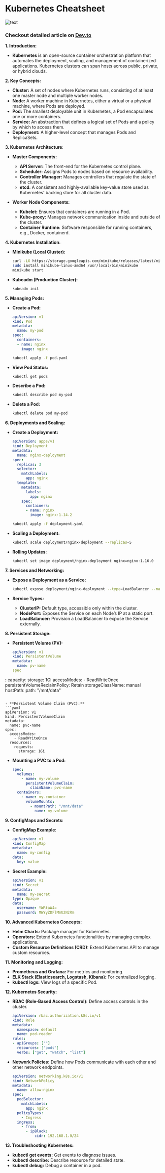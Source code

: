 # Kubernetes Cheatsheet

![text](https://imgur.com/aYuSIvY.png)

### Checkout detailed article on [Dev.to](https://dev.to/prodevopsguytech/kubernetes-commands-for-devops-engineers-124o)

**1. Introduction:**

- **Kubernetes** is an open-source container orchestration platform that automates the deployment, scaling, and management of containerized applications. Kubernetes clusters can span hosts across public, private, or hybrid clouds.

**2. Key Concepts:**

- **Cluster:** A set of nodes where Kubernetes runs, consisting of at least one master node and multiple worker nodes.
- **Node:** A worker machine in Kubernetes, either a virtual or a physical machine, where Pods are deployed.
- **Pod:** The smallest deployable unit in Kubernetes, a Pod encapsulates one or more containers.
- **Service:** An abstraction that defines a logical set of Pods and a policy by which to access them.
- **Deployment:** A higher-level concept that manages Pods and ReplicaSets.

**3. Kubernetes Architecture:**

- **Master Components:**
  - **API Server:** The front-end for the Kubernetes control plane.
  - **Scheduler:** Assigns Pods to nodes based on resource availability.
  - **Controller Manager:** Manages controllers that regulate the state of the cluster.
  - **etcd:** A consistent and highly-available key-value store used as Kubernetes' backing store for all cluster data.

- **Worker Node Components:**
  - **Kubelet:** Ensures that containers are running in a Pod.
  - **Kube-proxy:** Manages network communication inside and outside of the cluster.
  - **Container Runtime:** Software responsible for running containers, e.g., Docker, containerd.

**4. Kubernetes Installation:**

- **Minikube (Local Cluster):**

  ```bash
  curl -LO https://storage.googleapis.com/minikube/releases/latest/minikube-linux-amd64
  sudo install minikube-linux-amd64 /usr/local/bin/minikube
  minikube start
  ```

- **Kubeadm (Production Cluster):**

  ```bash
  kubeadm init
  ```

**5. Managing Pods:**

- **Create a Pod:**

  ```yaml
  apiVersion: v1
  kind: Pod
  metadata:
    name: my-pod
  spec:
    containers:
    - name: nginx
      image: nginx
  ```

  ```bash
  kubectl apply -f pod.yaml
  ```

- **View Pod Status:**

  ```bash
  kubectl get pods
  ```

- **Describe a Pod:**

  ```bash
  kubectl describe pod my-pod
  ```

- **Delete a Pod:**

  ```bash
  kubectl delete pod my-pod
  ```

**6. Deployments and Scaling:**

- **Create a Deployment:**

  ```yaml
  apiVersion: apps/v1
  kind: Deployment
  metadata:
    name: nginx-deployment
  spec:
    replicas: 3
    selector:
      matchLabels:
        app: nginx
    template:
      metadata:
        labels:
          app: nginx
      spec:
        containers:
        - name: nginx
          image: nginx:1.14.2
  ```

  ```bash
  kubectl apply -f deployment.yaml
  ```

- **Scaling a Deployment:**

  ```bash
  kubectl scale deployment/nginx-deployment --replicas=5
  ```

- **Rolling Updates:**

  ```bash
  kubectl set image deployment/nginx-deployment nginx=nginx:1.16.0
  ```

**7. Services and Networking:**

- **Expose a Deployment as a Service:**

  ```bash
  kubectl expose deployment/nginx-deployment --type=LoadBalancer --name=my-service
  ```

- **Service Types:**
  - **ClusterIP:** Default type, accessible only within the cluster.
  - **NodePort:** Exposes the Service on each Node’s IP at a static port.
  - **LoadBalancer:** Provision a LoadBalancer to expose the Service externally.

**8. Persistent Storage:**

- **Persistent Volume (PV):**

  ```yaml
  apiVersion: v1
  kind: PersistentVolume
  metadata:
    name: pv-name
  spec

:
    capacity:
      storage: 1Gi
    accessModes:
      - ReadWriteOnce
    persistentVolumeReclaimPolicy: Retain
    storageClassName: manual
    hostPath:
      path: "/mnt/data"

  ```

- **Persistent Volume Claim (PVC):**
  ```yaml
  apiVersion: v1
  kind: PersistentVolumeClaim
  metadata:
    name: pvc-name
  spec:
    accessModes:
      - ReadWriteOnce
    resources:
      requests:
        storage: 1Gi
  ```

- **Mounting a PVC to a Pod:**

  ```yaml
  spec:
    volumes:
      - name: my-volume
        persistentVolumeClaim:
          claimName: pvc-name
    containers:
      - name: my-container
        volumeMounts:
          - mountPath: "/mnt/data"
            name: my-volume
  ```

**9. ConfigMaps and Secrets:**

- **ConfigMap Example:**

  ```yaml
  apiVersion: v1
  kind: ConfigMap
  metadata:
    name: my-config
  data:
    key: value
  ```

- **Secret Example:**

  ```yaml
  apiVersion: v1
  kind: Secret
  metadata:
    name: my-secret
  type: Opaque
  data:
    username: YWRtaW4=
    password: MWYyZDFlMmU2N2Rm
  ```

**10. Advanced Kubernetes Concepts:**

- **Helm Charts:** Package manager for Kubernetes.
- **Operators:** Extend Kubernetes functionalities by managing complex applications.
- **Custom Resource Definitions (CRD):** Extend Kubernetes API to manage custom resources.

**11. Monitoring and Logging:**

- **Prometheus and Grafana:** For metrics and monitoring.
- **ELK Stack (Elasticsearch, Logstash, Kibana):** For centralized logging.
- **kubectl logs:** View logs of a specific Pod.

**12. Kubernetes Security:**

- **RBAC (Role-Based Access Control):** Define access controls in the cluster.

  ```yaml
  apiVersion: rbac.authorization.k8s.io/v1
  kind: Role
  metadata:
    namespace: default
    name: pod-reader
  rules:
  - apiGroups: [""]
    resources: ["pods"]
    verbs: ["get", "watch", "list"]
  ```

- **Network Policies:** Define how Pods communicate with each other and other network endpoints.

  ```yaml
  apiVersion: networking.k8s.io/v1
  kind: NetworkPolicy
  metadata:
    name: allow-nginx
  spec:
    podSelector:
      matchLabels:
        app: nginx
    policyTypes:
      - Ingress
    ingress:
      - from:
        - ipBlock:
            cidr: 192.168.1.0/24
  ```

**13. Troubleshooting Kubernetes:**

- **kubectl get events:** Get events to diagnose issues.
- **kubectl describe:** Describe resource for detailed state.
- **kubectl debug:** Debug a container in a pod.
